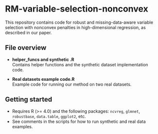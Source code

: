 # RM-variable-selection-nonconvex

This repository contains code for robust and missing-data-aware variable selection with nonconvex penalties in high-dimensional regression, as described in our paper.

## File overview

- **helper_funcs and synthetic .R**  
  Contains helper functions and the synthetic dataset implementation code.

- **Real datasets example code.R**  
  Example code for running our method on two real datasets.

## Getting started

- Requires R (>= 4.0) and the following packages: `ncvreg`, `glmnet`, `robustbase`, `data.table`, `ggplot2`, etc.
- See comments in the scripts for how to run synthetic and real data examples.
